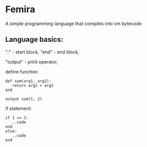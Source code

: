 # Femira

A simple programming language that compiles into vm bytecode

## Language basics:

":" - start block,
"end" - end block,

"output" - print operator,

define function:

```
def sum(arg1, arg2):
   return arg1 + arg2
end

output sum(1, 2)
```

if statement:

```
if 1 == 1:
   ..code
end
else:
   ..code
end
```
